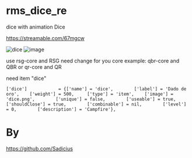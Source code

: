 # rms_dice_re
dice with animation
Dice

https://streamable.com/67mgcw

![dice](https://github.com/Sadicius/rms_dice_re/assets/124639760/cbd1edcf-7ec0-4dac-a062-5d4d8e8c6793)
![image](https://github.com/Sadicius/rms_dice_re/assets/124639760/70535cb4-4813-46a8-9cb3-8e367eaa32e0)

use rsg-core and RSG
need change for you core example: qbr-core and QBR or qr-core and QR

need item "dice"

`['dice']            = {['name'] = 'dice',        ['label'] = 'Dado de oro',    ['weight'] = 500,     ['type'] = 'item',    ['image'] = 'dice.png',        ['unique'] = false,        ['useable'] = true,        ['shouldClose'] = true,        ['combinable'] = nil,        ['level'] = 0,        ['description'] = 'Campfire'},
    `
# By
https://github.com/Sadicius
